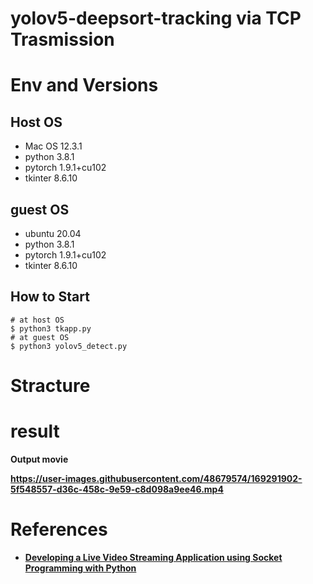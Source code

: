 # yolov5-deepsort-tracking via TCP Trasmission

# Env and Versions

## Host OS
- Mac OS 12.3.1
- python 3.8.1
- pytorch 1.9.1+cu102
- tkinter 8.6.10

## guest OS
- ubuntu 20.04
- python 3.8.1
- pytorch 1.9.1+cu102
- tkinter 8.6.10


## How to Start

```
# at host OS
$ python3 tkapp.py
# at guest OS
$ python3 yolov5_detect.py
```


# Stracture

# result
<b>Output movie<b>
  
https://user-images.githubusercontent.com/48679574/169291902-5f548557-d36c-458c-9e59-c8d098a9ee46.mp4

# References
- [Developing a Live Video Streaming Application using Socket Programming with Python](https://medium.com/nerd-for-tech/developing-a-live-video-streaming-application-using-socket-programming-with-python-6bc24e522f19)
